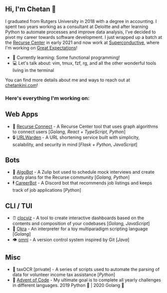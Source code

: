 ## Hi, I'm Chetan 👋

I graduated from Rutgers University in 2018 with a degree in accounting. I spent two years working as a consultant at Deloitte and after learning Python to automate processes and improve data analysis, I've decided to pivot my career towards software development. I just wrapped up a batch at the [Recurse Center](https://www.recurse.com/) in early 2021 and now work at [Superconductive](https://www.superconductive.com), where I'm working on [Great Expectations](https://github.com/great-expectations/great_expectations/)!

- 🌱 Currently learning: Some functional programming!
- 💻 Let's talk about: vim, tmux, fzf, rg, and all the other wonderful tools living in the terminal

You can find more details about me and ways to reach out at [chetankini.com](https://www.chetankini.com/)!

### Here's everything I'm working on:
## Web Apps
- 🤝 [Recurse Connect](https://www.github.com/cdkini/recurse-connect) - A Recurse Center tool that uses graph algorithms to connect users [<i>Golang, React + TypeScript, Python</i>]
- 🔒 [URLWarden](https://www.github.com/cdkini/urlwarden) - A URL shortening service built with simplicity, scalability, and security in mind [<i>Flask + Python, JavaScript</i>]

## Bots
- 🧠 [AlgoBot](https://www.github.com/cdkini/algobot) - A Zulip bot used to schedule mock interviews and create study plans for the Recurse community [<i>Golang, Python</i>]
- 🕴️ [CareerBot](https://www.github.com/cdkini/careerbot) - A Discord bot that recommends job listings and keeps track of job applications [<i>Python</i>]

## CLI / TUI
- ⏰ [clocviz](https://www.github.cdom/cdkini/clocviz) - A tool to create interactive dashboards based on the contents and composition of your codebases [<i>Golang, JavaScript</i>]
- 🌻 [Okra](https://www.github.cdom/cdkini/okra) - An interpreter for a toy multiparadigm scripting language [<i>Golang</i>]
- 👁️ [omni](https://www.github.cdom/cdkini/omni) - A version control system inspired by Git [<i>Java</i>]

## Misc
- 💸 taxOCR [private] - A series of scripts used to automate the parsing of data for volunteer income tax assistance [<i>Python</i>]
- 📆 [Advent of Code](https://www.github.cdom/cdkini/advent-of-code) - My ultimate goal is to complete all yearly challenges in different languages. 2019 Python 🐍 | 2020 Golang 🐹 
